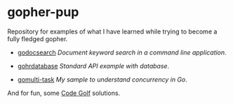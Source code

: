 # gopher-pup

Repository for examples of what I have learned while trying to become a fully fledged gopher.

- [godocsearch](/godocsearch/) _Document keyword search in a command line application_.

- [gohrdatabase](/gohrdatabase/) _Standard API example with database_.

- [gomulti-task](/gomulti-task/) _My sample to understand concurrency in Go_.

And for fun, some [Code Golf](/code-golf/) solutions.
